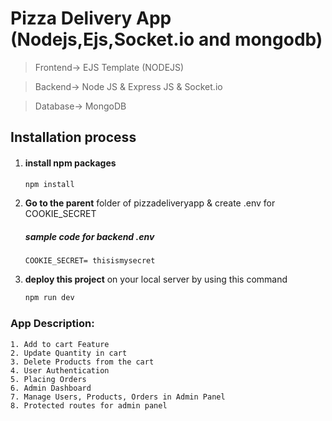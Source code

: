 # Pizza Delivery App (Nodejs,Ejs,Socket.io and mongodb)

> Frontend-> EJS Template (NODEJS)

> Backend-> Node JS & Express JS & Socket.io

> Database-> MongoDB

## Installation process
1. #### install npm packages
  
    ```bash
    npm install
    ```   
2. <b> Go to the parent</b> folder of pizzadeliveryapp & create .env for COOKIE_SECRET
    
    ##### sample code for backend .env
    ```env
   COOKIE_SECRET= thisismysecret
    ```
3. <b>deploy this project</b> on your local server by using this command
    ```bash
    npm run dev
    ```
    
### App Description:
    1. Add to cart Feature
    2. Update Quantity in cart
    3. Delete Products from the cart
    4. User Authentication
    5. Placing Orders
    6. Admin Dashboard
    7. Manage Users, Products, Orders in Admin Panel
    8. Protected routes for admin panel

